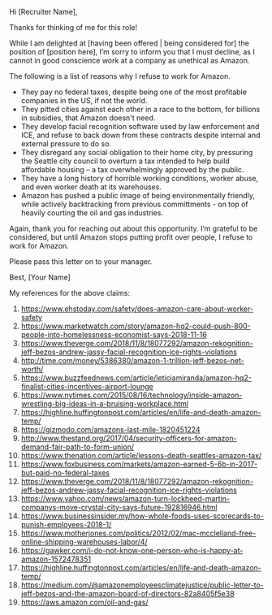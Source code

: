 Hi [Recruiter Name],

Thanks for thinking of me for this role!

While I am delighted at [having been offered | being considered for] the position of [position here], I’m sorry to inform you that I must decline, as I cannot in good conscience work at a company as unethical as Amazon.

The following is a list of reasons why I refuse to work for Amazon.

- They pay no federal taxes, despite being one of the most profitable companies in the US, if not the world.
- They pitted cities against each other in a race to the bottom, for billions in subsidies, that Amazon doesn't need.
- They develop facial recognition software used by law enforcement and ICE, and refuse to back down from these contracts despite internal and external pressure to do so.
- They disregard any social obligation to their home city, by pressuring the Seattle city council to overturn a tax intended to help build affordable housing – a tax overwhelmingly approved by the public.
- They have a long history of horrible working conditions, worker abuse, and even worker death at its warehouses.
- Amazon has pushed a public image of being environmentally friendly, while actively backtracking from previous committments - on top of heavily courting the oil and gas industries.

Again, thank you for reaching out about this opportunity. I’m grateful to be considered, but until Amazon stops putting profit over people, I refuse to work for Amazon.

Please pass this letter on to your manager.

Best,
[Your Name]

My references for the above claims:
1. https://www.ehstoday.com/safety/does-amazon-care-about-worker-safety
2. https://www.marketwatch.com/story/amazon-hq2-could-push-800-people-into-homelessness-economist-says-2018-11-16
3. https://www.theverge.com/2018/11/8/18077292/amazon-rekognition-jeff-bezos-andrew-jassy-facial-recognition-ice-rights-violations
4. http://time.com/money/5386380/amazon-1-trillion-jeff-bezos-net-worth/
5. https://www.buzzfeednews.com/article/leticiamiranda/amazon-hq2-finalist-cities-incentives-airport-lounge
6. https://www.nytimes.com/2015/08/16/technology/inside-amazon-wrestling-big-ideas-in-a-bruising-workplace.html
7. https://highline.huffingtonpost.com/articles/en/life-and-death-amazon-temp/
8. https://gizmodo.com/amazons-last-mile-1820451224
9. http://www.thestand.org/2017/04/security-officers-for-amazon-demand-fair-path-to-form-union/
10. https://www.thenation.com/article/lessons-death-seattles-amazon-tax/
11. https://www.foxbusiness.com/markets/amazon-earned-5-6b-in-2017-but-paid-no-federal-taxes
12. https://www.theverge.com/2018/11/8/18077292/amazon-rekognition-jeff-bezos-andrew-jassy-facial-recognition-ice-rights-violations
13. https://www.yahoo.com/news/amazon-turn-lockheed-martin-companys-move-crystal-city-says-future-192816946.html
14. https://www.businessinsider.my/how-whole-foods-uses-scorecards-to-punish-employees-2018-1/
15. https://www.motherjones.com/politics/2012/02/mac-mcclelland-free-online-shipping-warehouses-labor/4/
16. https://gawker.com/i-do-not-know-one-person-who-is-happy-at-amazon-1572478351
17. https://highline.huffingtonpost.com/articles/en/life-and-death-amazon-temp/
18. https://medium.com/@amazonemployeesclimatejustice/public-letter-to-jeff-bezos-and-the-amazon-board-of-directors-82a8405f5e38
19. https://aws.amazon.com/oil-and-gas/
